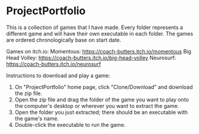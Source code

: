# ProjectPortfolio
This is a collection of games that I have made. Every folder represents a different game and will have their own executable in each folder. The games are ordered chronologically base on start date.

Games on itch.io:
Momentous: https://coach-butters.itch.io/momentous
Big Head Volley: https://coach-butters.itch.io/big-head-volley
Neurosurf: https://coach-butters.itch.io/neurosurf

Instructions to download and play a game:
1. On "ProjectPortfolio" home page, click "Clone/Download" and download the zip file.
2. Open the zip file and drag the folder of the game you want to play onto the computer's desktop or wherever you want to extract the game.
3. Open the folder you just extracted; there should be an executable with the game's name.
4. Double-click the executable to run the game.
